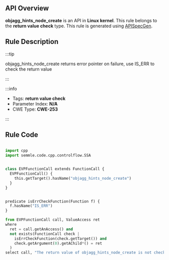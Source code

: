 ---
---


## API Overview
**objagg_hints_node_create** is an API in **Linux kernel**. This rule belongs to the **return value check** type. This rule is generated using [APISpecGen](../../tools/APISpecGen).
## Rule Description

:::tip

objagg_hints_node_create returns error pointer on failure, use IS_ERR to check the return value

:::

:::info

- Tags: **return value check**
- Parameter Index: **N/A**
- CWE Type: **CWE-253**

:::

## Rule Code
```python

import cpp
import semmle.code.cpp.controlflow.SSA


class EVPFunctionCall extends FunctionCall {
  EVPFunctionCall() {
    this.getTarget().hasName("objagg_hints_node_create")
  }
}


predicate isErrCheckFunction(Function f) {
  f.hasName("IS_ERR") 
}

from EVPFunctionCall call, ValueAccess ret
where
  ret = call.getAnAccess() and
  not exists(FunctionCall check |
    isErrCheckFunction(check.getTarget()) and
    check.getArgument(0).getAChild*() = ret
  )
select call, "The return value of objagg_hints_node_create is not checked with IS_ERR."
    
```